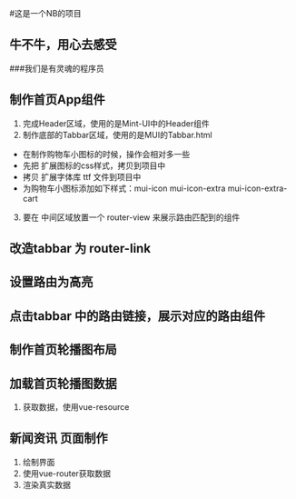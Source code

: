 #这是一个NB的项目

## 牛不牛，用心去感受

###我们是有灵魂的程序员

## 制作首页App组件
1. 完成Header区域，使用的是Mint-UI中的Header组件
2. 制作底部的Tabbar区域，使用的是MUI的Tabbar.html
  + 在制作购物车小图标的时候，操作会相对多一些
  + 先把 扩展图标的css样式，拷贝到项目中
  + 拷贝 扩展字体库 ttf 文件到项目中
  + 为购物车小图标添加如下样式：mui-icon mui-icon-extra mui-icon-extra-cart
3. 要在 中间区域放置一个 router-view 来展示路由匹配到的组件

## 改造tabbar 为 router-link

## 设置路由为高亮

## 点击tabbar 中的路由链接，展示对应的路由组件

## 制作首页轮播图布局

## 加载首页轮播图数据
1. 获取数据，使用vue-resource

## 新闻资讯 页面制作
1. 绘制界面
2. 使用vue-router获取数据
3. 渲染真实数据